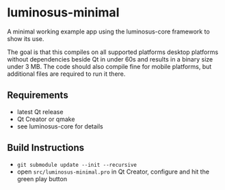 # luminosus-minimal
A minimal working example app using the luminosus-core framework to show its use.

The goal is that this compiles on all supported platforms desktop platforms without dependencies beside Qt in under 60s and results in a binary size under 3 MB. The code should also compile fine for mobile platforms, but additional files are required to run it there.

## Requirements

* latest Qt release
* Qt Creator or qmake
* see luminosus-core for details

## Build Instructions

* `git submodule update --init --recursive`
* open `src/luminosus-minimal.pro` in Qt Creator, configure and hit the green play button